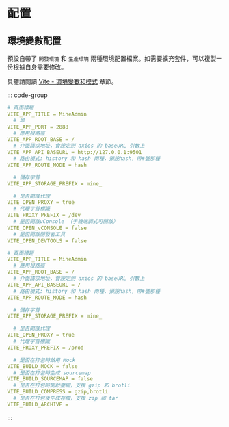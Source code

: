 # 配置

## 環境變數配置

預設自帶了 `開發環境` 和 `生產環境` 兩種環境配置檔案。如需要擴充套件，可以複製一份根據自身需要修改。

具體請閱讀 [Vite - 環境變數和模式](https://cn.vitejs.dev/guide/env-and-mode) 章節。

::: code-group

```YAML [.env.development]
# 頁面標題
VITE_APP_TITLE = MineAdmin
  # 埠
VITE_APP_PORT = 2888
  # 應用根路徑
VITE_APP_ROOT_BASE = /
  # 介面請求地址，會設定到 axios 的 baseURL 引數上
VITE_APP_API_BASEURL = http://127.0.0.1:9501
  # 路由模式: history 和 hash 兩種，預設hash，帶#號那種
VITE_APP_ROUTE_MODE = hash

  # 儲存字首
VITE_APP_STORAGE_PREFIX = mine_

  # 是否開啟代理
VITE_OPEN_PROXY = true
  # 代理字首標識
VITE_PROXY_PREFIX = /dev
  # 是否開啟vConsole （手機端調式可開啟）
VITE_OPEN_vCONSOLE = false
  # 是否開啟開發者工具
VITE_OPEN_DEVTOOLS = false

```

```YAML [.env.production]
# 頁面標題
VITE_APP_TITLE = MineAdmin
  # 應用根路徑
VITE_APP_ROOT_BASE = /
  # 介面請求地址，會設定到 axios 的 baseURL 引數上
VITE_APP_API_BASEURL = /
  # 路由模式: history 和 hash 兩種，預設hash，帶#號那種
VITE_APP_ROUTE_MODE = hash

  # 儲存字首
VITE_APP_STORAGE_PREFIX = mine_

  # 是否開啟代理
VITE_OPEN_PROXY = true
  # 代理字首標識
VITE_PROXY_PREFIX = /prod

  # 是否在打包時啟用 Mock
VITE_BUILD_MOCK = false
  # 是否在打包時生成 sourcemap
VITE_BUILD_SOURCEMAP = false
  # 是否在打包時開啟壓縮，支援 gzip 和 brotli
VITE_BUILD_COMPRESS = gzip,brotli
  # 是否在打包後生成存檔，支援 zip 和 tar
VITE_BUILD_ARCHIVE =

```
:::
